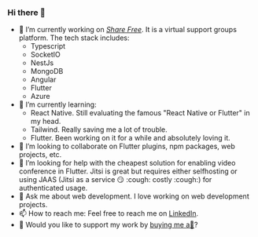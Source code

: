 ### Hi there 👋

- 🔭 I’m currently working on [_Share Free_](https://sharefree.co.in/). It is a virtual support groups platform. The tech stack includes:
    - Typescript
    - SocketIO
    - NestJs
    - MongoDB
    - Angular
    - Flutter
    - Azure
- 🌱 I’m currently learning:
    - React Native. Still evaluating the famous "React Native or Flutter" in my head.
    - Tailwind. Really saving me a lot of trouble.
    - Flutter. Been working on it for a while and absolutely loving it.
- 👯 I’m looking to collaborate on Flutter plugins, npm packages, web projects, etc.
- 🤔 I’m looking for help with the cheapest solution for enabling video conference in Flutter. Jitsi is great but requires either selfhosting or using JAAS (Jitsi as a service 😏 :cough: costly :cough:) for authenticated usage.
- 💬 Ask me about web development. I love working on web development projects.
- 📫 How to reach me: Feel free to reach me on [LinkedIn](https://www.linkedin.com/in/sharma-vikashkr/).
- 🙏 Would you like to support my work by [buying me a🍕](https://www.buymeacoffee.com/sharefree.co.in)? 

